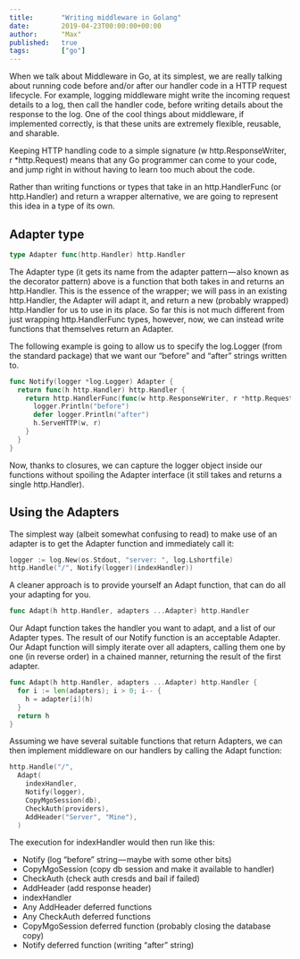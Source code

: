 ```yaml
---
title:       "Writing middleware in Golang"
date:        2019-04-23T00:00:00+00:00
author:      "Max"
published:   true
tags:        ["go"]
---
```


When we talk about Middleware in Go, at its simplest, we are really talking about running code before and/or after our handler code in a HTTP request lifecycle. For example, logging middleware might write the incoming request details to a log, then call the handler code, before writing details about the response to the log. One of the cool things about middleware, if implemented correctly, is that these units are extremely flexible, reusable, and sharable.

Keeping HTTP handling code to a simple signature (w http.ResponseWriter, r *http.Request) means that any Go programmer can come to your code, and jump right in without having to learn too much about the code.

Rather than writing functions or types that take in an http.HandlerFunc (or http.Handler) and return a wrapper alternative, we are going to represent this idea in a type of its own.

## Adapter type

```go
type Adapter func(http.Handler) http.Handler
```

The Adapter type (it gets its name from the adapter pattern — also known as the decorator pattern) above is a function that both takes in and returns an http.Handler. This is the essence of the wrapper; we will pass in an existing http.Handler, the Adapter will adapt it, and return a new (probably wrapped) http.Handler for us to use in its place. So far this is not much different from just wrapping http.HandlerFunc types, however, now, we can instead write functions that themselves return an Adapter.

The following example is going to allow us to specify the log.Logger (from the standard package) that we want our “before” and “after” strings written to.

```go
func Notify(logger *log.Logger) Adapter {
  return func(h http.Handler) http.Handler {
    return http.HandlerFunc(func(w http.ResponseWriter, r *http.Request) {
      logger.Println("before")
      defer logger.Println("after")
      h.ServeHTTP(w, r)
    }
  }
}
```

Now, thanks to closures, we can capture the logger object inside our functions without spoiling the Adapter interface (it still takes and returns a single http.Handler).

## Using the Adapters

The simplest way (albeit somewhat confusing to read) to make use of an adapter is to get the Adapter function and immediately call it:

```go
logger := log.New(os.Stdout, "server: ", log.Lshortfile)
http.Handle("/", Notify(logger)(indexHandler))
```

A cleaner approach is to provide yourself an Adapt function, that can do all your adapting for you.

```go
func Adapt(h http.Handler, adapters ...Adapter) http.Handler
```

Our Adapt function takes the handler you want to adapt, and a list of our Adapter types. The result of our Notify function is an acceptable Adapter. Our Adapt function will simply iterate over all adapters, calling them one by one (in reverse order) in a chained manner, returning the result of the first adapter.

```go
func Adapt(h http.Handler, adapters ...Adapter) http.Handler {
  for i := len(adapters); i > 0; i-- {
    h = adapter[i](h)
  }
  return h
}
```

Assuming we have several suitable functions that return Adapters, we can then implement middleware on our handlers by calling the Adapt function:

```go
http.Handle("/",
  Adapt(
    indexHandler,
    Notify(logger),
    CopyMgoSession(db),
    CheckAuth(providers),
    AddHeader("Server", "Mine"),
  )
```

The execution for indexHandler would then run like this:

- Notify (log “before” string — maybe with some other bits)
- CopyMgoSession (copy db session and make it available to handler)
- CheckAuth (check auth cresds and bail if failed)
- AddHeader (add response header)
- indexHandler
- Any AddHeader deferred functions
- Any CheckAuth deferred functions
- CopyMgoSession deferred function (probably closing the database copy)
- Notify deferred function (writing “after” string)
